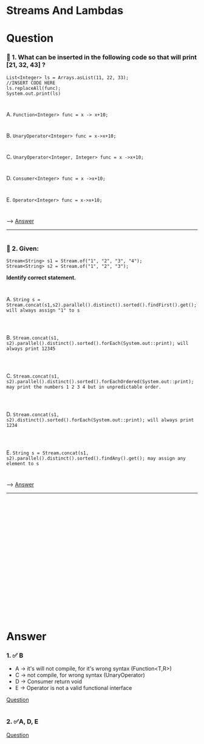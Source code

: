 # Streams And Lambdas

# Question
### 🤔 1. What can be inserted in the following code so that will print [21, 32, 43] ?

```text
List<Integer> ls = Arrays.asList(11, 22, 33);
//INSERT CODE HERE
ls.replaceAll(func);
System.out.print(ls)
```
#
A. `Function<Integer> func = x -> x+10;` <br/>
#
B. `UnaryOperator<Integer> func = x->x+10;` <br/>
#
C. `UnaryOperator<Integer, Integer> func = x ->x+10;` <br/>
#
D. `Consumer<Integer> func = x ->x+10;` <br/>
#
E. `Operator<Integer> func = x->x+10; `
#

--> [Answer](#1--b)

-----------------

#
### 🤔 2. Given:
```text
Stream<String> s1 = Stream.of("1", "2", "3", "4");
Stream<String> s2 = Stream.of("1", "2", "3");
```

__Identify correct statement.__


#
A. `String s = Stream.concat(s1,s2).parallel().distinct().sorted().findFirst().get(); will always assign "1" to s` <br/><br/>
#
B. `Stream.concat(s1, s2).parallel().distinct().sorted().forEach(System.out::print); will always print 12345` <br/><br/>
#
C. `Stream.concat(s1, s2).parallel().distinct().sorted().forEachOrdered(System.out::print); may print the numbers 1 2 3 4 but in unpredictable order.`   <br/><br/>
#
D. `Stream.concat(s1, s2).distinct().sorted().forEach(System.out::print); will always print 1234`  <br/><br/>
#
E. `String s = Stream.concat(s1, s2).parallel().distinct().sorted().findAny().get(); may assign any element to s`
#
--> [Answer](#2-a-d-e)

--------------------

<br/><br/><br/><br/><br/><br/><br/><br/><br/><br/><br/><br/><br/><br/><br/><br/><br/><br/>

# Answer
### 1. ✅ B
- A -> it's will not compile, for it's wrong syntax (Function<T,R>)
- C -> not compile, for wrong syntax (UnaryOperator<T>)
- D -> Consumer return void
- E -> Operator is not a valid functional interface

[Question](#-1-what-can-be-inserted-in-the-following-code-so-that-will-print-21-32-43-)

#
### 2. ✅A, D, E

[Question](#-2-given)



